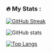 <!--
### Hi there 👋

**tomas-fryza/tomas-fryza** is a ✨ _special_ ✨ repository because its `README.md` (this file) appears on your GitHub profile.

Here are some ideas to get you started:

- 🔭 I’m currently working on ...
- 🌱 I’m currently learning ...
- 👯 I’m looking to collaborate on ...
- 🤔 I’m looking for help with ...
- 💬 Ask me about ...
- 📫 How to reach me: ...
- 😄 Pronouns: ...
- ⚡ Fun fact: ...
-->

### :fire: My Stats :

[![GitHub Streak](http://github-readme-streak-stats.herokuapp.com?user=tomas-fryza&theme=dark&background=000000)](https://git.io/streak-stats)

![GitHub stats](https://github-readme-stats.vercel.app/api?username=tomas-fryza&show_icons=true&theme=radical)

[![Top Langs](https://github-readme-stats.vercel.app/api/top-langs/?username=tomas-fryza&layout=compact)](https://github.com/anuraghazra/github-readme-stats)
